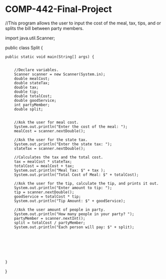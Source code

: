 # COMP-442-Final-Project

//This program allows the user to input the cost of the meal, tax, tips, and or splits the bill between party members.

import java.util.Scanner;

public class Split {

	public static void main(String[] args) {
		
		
		//Declare variables. 
		Scanner scanner = new Scanner(System.in);
		double mealCost;
		double stateTax;
		double tax;
		double tip;
		double totalCost;
		double goodService;
		int partyMember;
		double split;
	
					
		//Ask the user for meal cost.
		System.out.println("Enter the cost of the meal: ");
		mealCost = scanner.nextDouble();
		
		//Ask the user for the state tax.
		System.out.println("Enter the state tax: ");
		stateTax = scanner.nextDouble();
		
		//Calculates the tax and the total cost. 
		tax = mealCost * stateTax;
		totalCost = mealCost + tax;
		System.out.println("Meal Tax: $" + tax );
		System.out.println("Total Cost of Meal: $" + totalCost);	
		
		//Ask the user for the tip, calculate the tip, and prints it out.
		System.out.println("Enter amount to tip: ");
		tip = scanner.nextDouble();
		goodService = totalCost * tip;
		System.out.println("Tip Amount: $" + goodService);
		
		//Ask the user amount of people in party.
		System.out.println("How many people in your party? ");
		partyMember = scanner.nextInt();
		split = totalCost / partyMember;
		System.out.println("Each person will pay: $" + split);
		
		
		
		
		
		
		
	}

}
